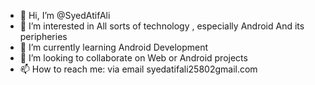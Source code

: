 - 👋 Hi, I’m @SyedAtifAli
- 👀 I’m interested in All sorts of technology , especially Android And its peripheries
- 🌱 I’m currently learning Android Development
- 💞️ I’m looking to collaborate on Web or Android projects
- 📫 How to reach me: via email syedatifali25802gmail.com

<!---
SyedAtifAli/SyedAtifAli is a ✨ special ✨ repository because its `README.md` (this file) appears on your GitHub profile.
You can click the Preview link to take a look at your changes.
--->

